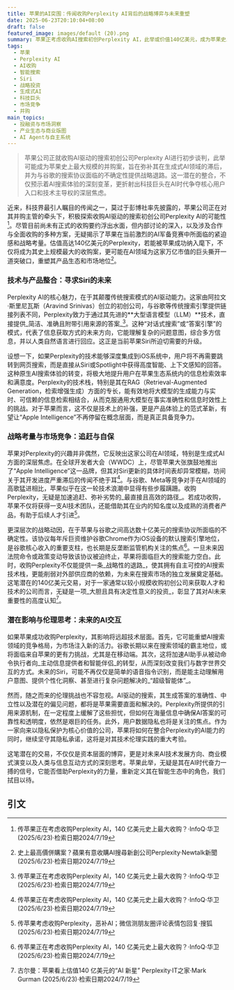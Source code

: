 ```yaml
---
title: 苹果的AI突围：传闻收购Perplexity AI背后的战略博弈与未来重塑
date: 2025-06-23T20:10:04+08:00
draft: false
featured_image: images/default (20).png
summary: 苹果正考虑收购AI搜索初创Perplexity AI，此举或价值140亿美元，成为苹果史上最大并购。此举旨在补强苹果在AI领域的滞后，特别是在Siri和原生AI搜索体验方面，并为应对与谷歌搜索协议的潜在变数提供战略退路。这次收购不仅将重塑AI搜索市场，也将深刻影响未来人机交互模式，并引发对AI伦理和数据隐私的深层思考。
tags: 
  - 苹果
  - Perplexity AI
  - AI收购
  - 智能搜索
  - Siri
  - 战略投资
  - 生成式AI
  - 科技巨头
  - 市场竞争
  - 并购
main_topics: 
  - 投融资与市场洞察
  - 产业生态与商业版图
  - AI Agent与自主系统
---
```


> 苹果公司正就收购AI驱动的搜索初创公司Perplexity AI进行初步谈判，此举可能成为苹果史上最大规模的并购案，旨在弥补其在生成式AI领域的滞后，并为与谷歌的搜索协议面临的不确定性提供战略退路。这一潜在的整合，不仅预示着AI搜索体验的深刻变革，更折射出科技巨头在AI时代争夺核心用户入口和技术主导权的深层焦虑。

近来，科技界最引人瞩目的传闻之一，莫过于彭博社率先披露的，苹果公司正在对其并购主管的牵头下，积极探索收购AI驱动的搜索初创公司Perplexity AI的可能性[^1]。尽管目前尚未有正式的收购要约浮出水面，但内部讨论的深入，以及涉及合作与全面收购的多种方案，无疑揭示了苹果在当前激烈的AI军备竞赛中所面临的紧迫感和战略考量。估值高达140亿美元的Perplexity，若能被苹果成功纳入麾下，不仅将成为其史上规模最大的收购案，更可能在AI领域为这家万亿市值的巨头撕开一道突破口，重塑其产品生态和市场地位[^3]。

### 技术与产品整合：寻求Siri的未来

Perplexity AI的核心魅力，在于其颠覆传统搜索模式的AI驱动能力。这家由阿拉文·斯里尼瓦斯（Aravind Srinivas）创立的初创公司，与谷歌等传统搜索引擎提供链接列表不同，Perplexity致力于通过其先进的**大型语言模型（LLM）**技术，直接提供_简洁、准确且附带引用来源的答案_[^1]。这种“对话式搜索”或“答案引擎”的模式，代表了信息获取方式的未来方向，它能理解复杂的问题意图，综合多方信息，并以人类自然语言进行回应。这正是当前苹果Siri所迫切需要的升级。

设想一下，如果Perplexity的技术能够深度集成到iOS系统中，用户将不再需要跳转到网页搜索，而是直接从Siri或Spotlight中获得高度智能、上下文感知的回答。这种原生AI搜索体验的转变，将极大地提升用户在苹果生态系统内的信息检索效率和满意度。Perplexity的技术栈，特别是其在RAG（Retrieval-Augmented Generation，检索增强生成）方面的专长，能有效地将大模型的生成能力与实时、可信赖的信息检索相结合，从而克服通用大模型在事实准确性和信息时效性上的挑战。对于苹果而言，这不仅是技术上的补强，更是产品体验上的范式革新，有望让“Apple Intelligence”不再停留在概念层面，而是真正具备竞争力。

### 战略考量与市场竞争：追赶与自保

苹果对Perplexity的兴趣并非偶然，它反映出这家公司在AI领域，特别是生成式AI方面的深层焦虑。在全球开发者大会（WWDC）上，尽管苹果大张旗鼓地推出了“Apple Intelligence”这一品牌，但其对Siri更新的具体时间表却异常模糊，坊间关于其开发进度严重滞后的传闻不绝于耳[^1]。与谷歌、Meta等竞争对手在AI领域的高歌猛进相比，苹果似乎在这一轮技术浪潮中显得有些步履蹒跚。收购Perplexity，无疑是加速追赶、弥补劣势的_最直接且高效的路径_。若成功收购，苹果不仅将获得一支AI技术团队，还能借助其在业内的知名度以及成熟的消费者产品，有助于后续人才引进[^5]。

更深层次的战略动因，在于苹果与谷歌之间高达数十亿美元的搜索协议所面临的不确定性。该协议每年斥巨资维护谷歌Chrome作为iOS设备的默认搜索引擎地位，是谷歌核心收入的重要支柱，也长期是反垄断监管机构关注的焦点[^1]。一旦未来因法院命令或政策变动导致该协议被迫终止，苹果将面临巨大的搜索能力空白。此时，收购Perplexity不仅能提供一条_战略性的退路_，使其拥有自主可控的AI搜索技术栈，更能削弱对外部供应商的依赖，为未来在搜索市场的独立发展奠定基础。这笔潜在的140亿美元交易，对于一家通常以较小规模收购初创公司来获取人才和技术的公司而言，无疑是一项_大胆且具有决定性意义的投资_，彰显了其对AI未来重要性的高度认知[^2]。

### 潜在影响与伦理思考：未来的AI交互

如果苹果成功收购Perplexity，其影响将远超技术层面。首先，它可能重塑AI搜索领域的竞争格局，为市场注入新的活力。谷歌长期以来在搜索领域的霸主地位，或将面临来自苹果的更有力挑战，尤其是在移动端。其次，这将加速AI助手从被动命令执行者向_主动信息提供者和智能伴侣_的转型，从而深刻改变我们与数字世界交互的方式。未来的Siri，可能不再仅仅是简单的语音指令识别，而是能主动理解用户意图、提供个性化洞察、甚至进行复杂问题解决的_“超级智能体”_。

然而，随之而来的伦理挑战也不容忽视。AI驱动的搜索，其生成答案的准确性、中立性以及潜在的偏见问题，都将是苹果需要直面和解决的。Perplexity所提供的引用来源机制，在一定程度上缓解了这些担忧，但如何在海量信息中确保AI答案的可靠性和透明度，依然是艰巨的任务。此外，用户数据隐私也将是关注的焦点。作为一家向来以隐私保护为核心价值的公司，苹果将如何在整合Perplexity的AI能力的同时，继续坚守其隐私承诺，这将是对其技术伦理实践的重大考验。

这笔潜在的交易，不仅仅是资本层面的博弈，更是对未来AI技术发展方向、商业模式演变以及人类与信息互动方式的深刻思考。苹果此举，无疑是其在AI时代奋力一搏的信号，它能否借助Perplexity的力量，重新定义其在智能生态中的角色，我们拭目以待。

## 引文
[^1]: 传苹果正在考虑收购Perplexity AI，140 亿美元史上最大收购？·InfoQ·华卫 (2025/6/23)·检索日期2024/7/19
[^2]: 古尔曼：苹果看上估值140 亿美元的“AI 新星” Perplexity·IT之家·Mark Gurman (2025/6/23)·检索日期2024/7/19
[^3]: 史上最高價併購案？蘋果有意收購AI搜尋新創公司Perplexity·Newtalk新聞 (2025/6/23)·检索日期2024/7/19
[^4]: 曝苹果拟收购Perplexity AI，人才一并拿走·量子位·一水 (2025/5/13)·检索日期2024/7/19
[^5]: 传苹果考虑收购Perplexity，恶补AI；微信测朋友圈评论表情包回复·搜狐 (2025/6/23)·检索日期2024/7/19
